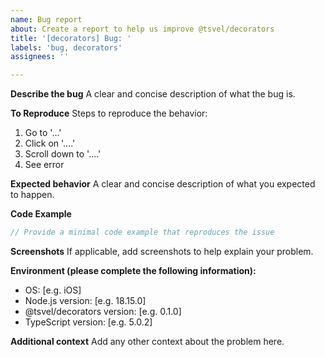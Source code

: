 ```yaml
---
name: Bug report
about: Create a report to help us improve @tsvel/decorators
title: '[decorators] Bug: '
labels: 'bug, decorators'
assignees: ''

---
```


**Describe the bug**
A clear and concise description of what the bug is.

**To Reproduce**
Steps to reproduce the behavior:
1. Go to '...'
2. Click on '....'
3. Scroll down to '....'
4. See error

**Expected behavior**
A clear and concise description of what you expected to happen.

**Code Example**
```typescript
// Provide a minimal code example that reproduces the issue
```

**Screenshots**
If applicable, add screenshots to help explain your problem.

**Environment (please complete the following information):**
 - OS: [e.g. iOS]
 - Node.js version: [e.g. 18.15.0]
 - @tsvel/decorators version: [e.g. 0.1.0]
 - TypeScript version: [e.g. 5.0.2]

**Additional context**
Add any other context about the problem here.

